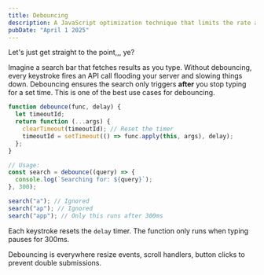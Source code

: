 ```yaml
---
title: Debouncing
description: A JavaScript optimization technique that limits the rate at which a function is called.
pubDate: "April 1 2025"
---
```


Let's just get straight to the point,,, ye?

Imagine a search bar that fetches results as you type. Without debouncing, every keystroke fires an API call flooding your server and slowing things down. Debouncing ensures the search only triggers **after** you stop typing for a set time. This is one of the best use cases for debouncing.

```javascript
function debounce(func, delay) {
  let timeoutId;
  return function (...args) {
    clearTimeout(timeoutId); // Reset the timer
    timeoutId = setTimeout(() => func.apply(this, args), delay);
  };
}

// Usage:
const search = debounce((query) => {
  console.log(`Searching for: ${query}`);
}, 300);

search("a"); // Ignored
search("ap"); // Ignored
search("app"); // Only this runs after 300ms
```

Each keystroke resets the `delay` timer. The function only runs when typing pauses for 300ms.

Debouncing is everywhere resize events, scroll handlers, button clicks to prevent double submissions.
